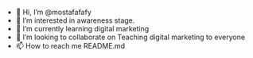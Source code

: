 - 👋 Hi, I’m @mostafafafy
- 👀 I’m interested in awareness stage.
- 🌱 I’m currently learning digital marketing
- 💞️ I’m looking to collaborate on Teaching digital marketing to everyone
- 📫 How to reach me README.md

<!---
mostafafafy/mostafafafy is a ✨ special ✨ repository because its `README.md` (this file) appears on your GitHub profile.
You can click the Preview link to take a look at your changes.
--->
